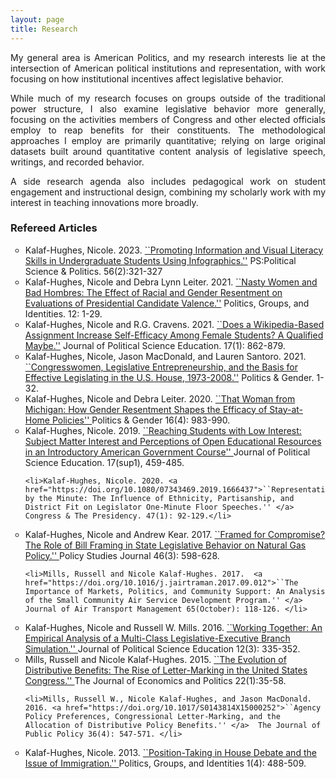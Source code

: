```yaml
---
layout: page
title: Research
---
```


<p align="justify"> My general area is American Politics, and my research interests lie at the intersection of American political institutions and representation, with work focusing on how institutional incentives affect legislative behavior.  </p>

<p align="justify"> While much of my research focuses on groups outside of the traditional power structure, I also examine legislative behavior more generally, focusing on the activities members of Congress and other elected officials employ to reap benefits for their constituents. The methodological approaches I employ are primarily quantitative; relying on large original datasets built around quantitative content analysis of legislative speech, writings, and recorded behavior.  </p>

<p align="justify"> A side research agenda also includes pedagogical work on student engagement and instructional design, combining my scholarly work with my interest in teaching innovations more broadly. </p>


### Refereed Articles

<ul style="list-style-type:circle;">

  <li>Kalaf-Hughes, Nicole. 2023.  <a href="https://doi.org/10.1017/S1049096522001214">``Promoting Information and Visual Literacy Skills in Undergraduate Students Using Infographics.''</a> PS:Political Science & Politics. 56(2):321-327 </li>
  
  <li>Kalaf-Hughes, Nicole and Debra Lynn Leiter. 2021. <a href="https://doi.org/10.1080/21565503.2021.2010575">``Nasty Women and Bad Hombres: The Effect of Racial and Gender Resentment on Evaluations of Presidential Candidate Valence.''</a> Politics, Groups, and Identities. 12: 1-29. </li>

  <li>Kalaf-Hughes, Nicole and R.G. Cravens. 2021. <a href="https://doi.org/10.1080/15512169.2021.1921586">``Does a Wikipedia-Based Assignment Increase Self-Efficacy Among Female Students? A Qualified Maybe.''</a> Journal of Political Science Education. 17(1): 862-879. </li>

  <li>Kalaf-Hughes, Nicole, Jason MacDonald, and Lauren Santoro. 2021. <a href="https://doi.org/10.1017/S1743923X21000015">``Congresswomen, Legislative Entrepreneurship, and the Basis for Effective Legislating in the U.S. House, 1973-2008.''</a>  Politics & Gender. 1-32. </li>

  <li>Kalaf-Hughes, Nicole and Debra Leiter. 2020. <a href="https://doi.org/10.1017/S1743923X20000392">``That Woman from Michigan: How Gender Resentment Shapes the Efficacy of Stay-at-Home Policies'' </a> Politics & Gender 16(4): 983-990. </li>

  <li>Kalaf-Hughes, Nicole. 2019. <a href="https://doi.org/10.1080/15512169.2019.16945302">``Reaching Students with Low Interest: Subject Matter Interest and Perceptions of Open Educational Resources in an Introductory American Government Course'' </a> Journal of Political Science Education. 17(sup1), 459-485.</li>

    <li>Kalaf-Hughes, Nicole. 2020. <a href="https://doi.org/10.1080/07343469.2019.1666437">``Representation by the Minute: The Influence of Ethnicity, Partisanship, and District Fit on Legislator One-Minute Floor Speeches.'' </a>  Congress & The Presidency. 47(1): 92-129.</li>

  <li>Kalaf-Hughes, Nicole and Andrew Kear. 2017. <a href="https://doi.org/10.1111/psj.12208">``Framed for Compromise? The Role of Bill Framing in State Legislative Behavior on Natural Gas Policy.'' </a>  Policy Studies Journal 46(3): 598-628.  </li>

    <li>Mills, Russell and Nicole Kalaf-Hughes. 2017.  <a href="https://doi.org/10.1016/j.jairtraman.2017.09.012">``The Importance of Markets, Politics, and Community Support: An Analysis of the Small Community Air Service Development Program.'' </a>  Journal of Air Transport Management 65(October): 118-126. </li>

  <li>Kalaf-Hughes, Nicole and Russell W. Mills. 2016. <a href="https://doi.org/10.1080/15512169.2015.1111801">``Working Together: An Empirical Analysis of a Multi-Class Legislative-Executive Branch Simulation.'' </a>  Journal of Political Science Education 12(3): 335-352.  </li>

   <li>Mills, Russell and Nicole Kalaf-Hughes. 2015.  <a href="https://doi.org/10.59604/1046-2309.1002">``The Evolution of Distributive Benefits: The Rise of Letter-Marking in the United States Congress.'' </a>  The Journal of Economics and Politics 22(1):35-58. </li>

    <li>Mills, Russell W., Nicole Kalaf-Hughes, and Jason MacDonald. 2016. <a href="https://doi.org/10.1017/S0143814X15000252">``Agency Policy Preferences, Congressional Letter-Marking, and the Allocation of Distributive Policy Benefits.'' </a>  The Journal of Public Policy 36(4): 547-571. </li>

  <li>Kalaf-Hughes, Nicole. 2013. <a href="https://doi.org/10.1080/21565503.2013.842490">``Position-Taking in House Debate and the Issue of Immigration.'' </a>  Politics, Groups, and Identities 1(4): 488-509. </li>




  
</ul>
  
